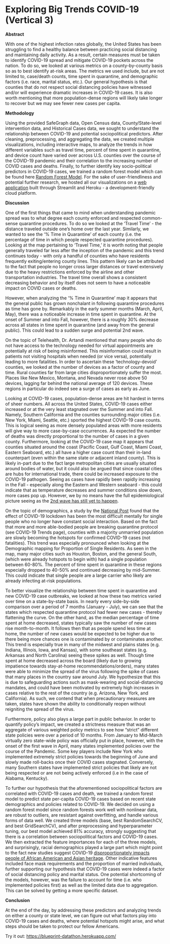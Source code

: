 # Exploring Big Trends COVID-19 (Vertical 3)

**Abstract**

With one of the highest infection rates globally, the United States has been struggling to find a healthy balance between practicing social distancing and maintaining daily activity. As a result, certain measures must be taken to identify COVID-19 spread and mitigate COVID-19 pockets across the nation. To do so, we looked at various metrics on a county-by-county basis so as to best identify at-risk areas. The metrics we used include, but are not limited to, case/death counts, time spent in quarantine, and demographic factors (i.e. race, marital status, etc.). Our general hypothesis is that counties that do not respect social distancing policies have witnessed and/or will experience dramatic increases in COVID-19 cases. It is also worth mentioning that more population-dense regions will likely take longer to recover but we may see fewer new cases per capita.

**Methodology**

Using the provided SafeGraph data, Open Census data, County/State-level intervention data, and Historical Cases data, we sought to understand the relationship between COVID-19 and potential sociopolitical predictors. After cleaning, preprocessing, and aggregating the data, we created multiple visualizations, including interactive maps, to analyze the trends in how different variables such as travel time, percent of time spent in quarantine, and device count have varied over across U.S. counties over the course of the COVID-19 pandemic and their correlation to the increasing number of COVID cases and deaths. Finally, to further identify key socio-political predictors in COVID-19 cases, we trained a random forest model which can be found here [Random Forest Model](https://github.com/Andrewl7127/BlueprintDatathon/blob/main/Modeling.ipynb). For the sake of user-friendliness and potential further research, we hosted all our visualizations on a [web application](https://blueprint-datathon.herokuapp.com/) built through Streamlit and Heroku - a development-friendly cloud platform. 

**Discussion**

One of the first things that came to mind when understanding pandemic spread was to what degree each county enforced and respected common-sense quarantine procedures. To do so we looked at the ‘Travel Time’ - the distance traveled outside one’s home over the last year. Similarly, we wanted to see the ‘% Time in Quarantine’ of each county (i.e. the percentage of time in which people respected quarantine procedures). Looking at the map pertaining to ‘Travel Time,’ it is worth noting that people generally traveled far less after the inception of the pandemic and this trend continues today - with only a handful of counties who have residents frequently exiting/entering county lines. This pattern likely can be attributed to the fact that people no longer cross larger distances or travel extensively due to the heavy restrictions enforced by the airline and other transportation industries. The travel time overall shows a consistent decreasing behavior and by itself does not seem to have a noticeable impact on COVID cases or deaths.

However, when analyzing the ‘% Time in Quarantine’ map it appears that the general public has grown nonchalant in following quarantine procedures as time has gone by. Remarkably in the early summer months (March, April, May), there was a noticeable increase in time spent in quarantine. At the onset of Summer and into Fall, however, there is a roughly 30% decrease across all states in time spent in quarantine (and away from the general public). This could lead to a sudden surge and potential 2nd wave.

On the topic of Telehealth, Dr. Artandi mentioned that many people who do not have access to the technology needed for virtual appointments are potentially at risk of being misinformed. This misinformation could result in patients not visiting hospitals when needed (or vice versa), potentially leading to more fatalities. In order to ascertain these ‘technology-devoid’ counties, we looked at the number of devices as a factor of county and time. Rural counties far from large cities disproportionately suffer the most. Places like New Mexico, Montana, and Nevada never rose above 50 devices, lagging far behind the national average of 120 devices. These regions in particular do indeed see a surge of cases as early as June.

Looking at COVID-19 cases, population-dense areas are hit hardest in terms of sheer numbers. All across the United States, COVID-19 cases either increased or at the very least stagnated over the Summer and into Fall. Namely, Southern California and the counties surrounding major cities (i.e. New York, Miami, Seattle, etc.) sported the highest COVID-19 case counts. This is logical seeing as more densely populated areas with more residents will give way to more case-by-case occurrences. As expected the number of deaths was directly proportional to the number of cases in a given county. Furthermore, looking at the COVID-19 case map it appears that counties situated around the coast (Pacific Coast, Gulf Coast, Miami Coast, Eastern Seaboard, etc.) all have a higher case count than their in-land counterpart (even within the same state or adjacent inland county). This is likely in-part due to the fact large metropolitan cities are usually situated around bodies of water, but it could also be argued that since coastal cities are hubs for international trade, there could be increased exposure to the COVID-19 pathogen. Seeing as cases have rapidly been rapidly increasing in the Fall - especially along the Eastern and Western seaboard - this could indicate that as temperature decreases and summer conditions slow down, more cases pop up. However, we by no means have the full epidemiological picture seeing as the [2nd wave has still yet to happen](https://www.hopkinsmedicine.org/health/conditions-and-diseases/coronavirus/first-and-second-waves-of-coronavirus).

On the topic of demographics, a study by the [National Post](https://nationalpost.com/news/canada/effects-of-covid-19-lockdown-most-difficult-on-single-people-modelling-by-economists-suggests) found that the effect of COVID-19 lockdown has been the most difficult mentally for single people who no longer have constant social interaction. Based on the fact that more and more able-bodied people are breaking quarantine protocol (see COVID-19 Trends page), counties with a majority unmarried population are slowly becoming the hotspots for confirmed COVID-19 cases (not fatalities). This trend was especially pronounced when looking at the Demographic mapping for Proportion of Single Residents. As seen in the map, many major cities such as Houston, Boston, and the general South, (which were already hotspots to begin with) had a single population between 60-80%. The percent of time spent in quarantine in these regions especially dropped to 40-50% and continued decreasing by mid-Summer. This could indicate that single people are a large carrier who likely are already infecting at-risk populations.

To better visualize the relationship between time spent in quarantine and new COVID-19 case outbreaks, we looked at how these two metrics varied over time on a state-by-state basis. In nearly every side-by-side comparison over a period of 7 months (January - July), we can see that the states which respected quarantine protocol had fewer new cases - thereby flattening the curve. On the other hand, as the median percentage of time spent at home decreased, states typically saw the number of new cases rise month-to-month. It follows then that as people spend less time at home, the number of new cases would be expected to be higher due to there being more chances one is contaminated by or contaminates another. This trend is especially true in many of the midwest and plains states (e.g. Indiana, Illinois, Iowa, and Kansas), with some southeast states (e.g. Arkansas and North Carolina) seeing these spikes as well. Though time spent at home decreased across the board (likely due to growing impatience towards stay-at-home recommendations/orders), many states were able to minimize the spread of the virus following the spike of cases that many places in the country saw around July. We hypothesize that this is due to safeguarding actions such as mask-wearing and social-distancing mandates, and could have been motivated by extremely high increases in cases relative to the rest of the country (e.g. Arizona, New York, and California). As such, we contend that when precautionary measures are taken, states have shown the ability to conditionally reopen without reigniting the spread of the virus.

Furthermore, policy also plays a large part in public behavior. In order to quantify policy’s impact, we created a strictness measure that was an aggregate of various weighted policy metrics to see how “strict” different state policies were over a period of 10 months. From January to Mid-March virtually zero state-wide policy was officially put in place, however, with the onset of the first wave in April, many states implemented policies over the course of the Pandemic. Some key players include New York who implemented extremely strict policies towards the beginning of June and slowly made roll-backs once their COVID cases stagnated. Conversely, many Southern states have implemented strict policies that likely are not being respected or are not being actively enforced (i.e in the case of Alabama, Kentucky).

To further our hypothesis that the aforementioned sociopolitical factors are correlated with COVID-19 cases and death, we trained a random forest model to predict state per-capita COVID-19 cases based on recent state demographics and policies related to COVID-19. We decided on using a random forest model since random forests work well with nonlinear data, are robust to outliers, are resistant against overfitting, and handle various forms of data well. We created three models (base, best RandomSearchCV, and best GridSearchCV), and after preprocessing and hyperparameter tuning, our best model achieved 81% accuracy, strongly suggesting that there is a correlation between sociopolitical factors and COVID-19 cases. We then extracted the feature importances for each of the three models, and surprisingly, racial demographics played a large part which might point to the fact new studies suggest COVID-19 [disproportionately impacts people of African American and Asian heritage](https://www.hopkinsmedicine.org/health/conditions-and-diseases/coronavirus/covid19-racial-disparities). Other indicative features included face mask requirements and the proportion of married individuals, further supporting our hypothesis that COVID-19 cases were indeed a factor of social distancing policy and marital status. One potential shortcoming of the models, however, was the failure to account for time (i.e. who implemented policies first) as well as the limited data due to aggregation. This can be solved by getting a more specific dataset.

**Conclusion**

At the end of the day, by addressing these predictors and analyzing trends on either a county or state level, we can figure out what factors play into COVID-19 cases and deaths, where potential hotspots might arise, and what steps should be taken to protect our fellow Americans.


Try it out: https://blueprint-datathon.herokuapp.com/

